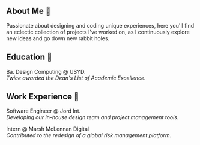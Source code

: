## About Me 🌱

Passionate about designing and coding unique experiences, here you'll find an eclectic collection of projects I've worked on, as I continuously explore new ideas and go down new rabbit holes.

## Education 🏫
Ba. Design Computing @ USYD. <br>
*Twice awarded the Dean's List of Academic Excellence.*

## Work Experience 🏢
Software Engineer @ Jord Int. <br>
*Developing our in-house design team and project management tools.*

Intern @ Marsh McLennan Digital <br>
*Contributed to the redesign of a global risk management platform.*
